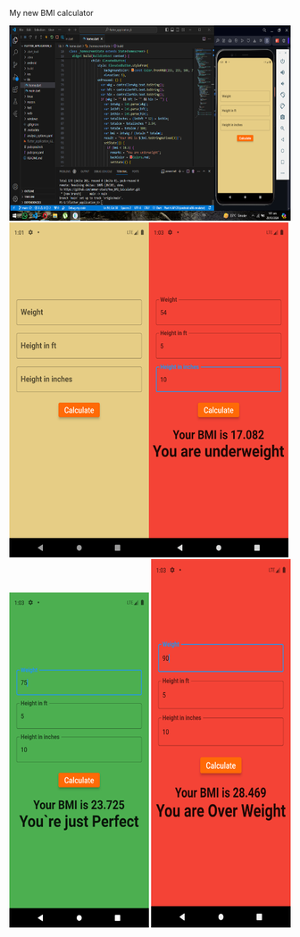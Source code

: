 My new BMI calculator
<div height="700" width="1200" color="red"></div>
<img src="android\screen.png" height = "350" width = "550">
<img src="android\Screenshot_1711612902.png" height = "600" width = "250"><img src="android\Screenshot_1711612992.png" height = "600" width = "250"><img src="android\Screenshot_1711613003.png" height = "600" width = "250">
<img src="android\Screenshot_1711613013.png" height="660" width="250">
